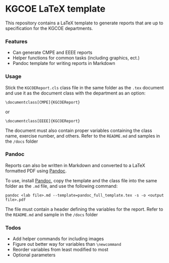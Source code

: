 KGCOE LaTeX template
====================

This repository contains a LaTeX template to generate reports that
are up to specification for the KGCOE departments.

### Features
* Can generate CMPE and EEEE reports
* Helper functions for common tasks (including graphics, ect.)
* Pandoc template for writing reports in Markdown

### Usage
Stick the `KGCOEReport.cls` class file in the same folder as the `.tex` document
and use it as the document class with the department as an option:
```
\documentclass[CMPE]{KGCOEReport}
```
or
```
\documentclass[EEEE]{KGCOEReport}
```

The document must also contain proper variables containing the class
name, exercise number, and others.
Refer to the `README.md` and samples in the `/docs` folder

### Pandoc
Reports can also be written in Markdown and converted to a LaTeX formatted PDF using [Pandoc](http://pandoc.org/).

To use, install [Pandoc](http://pandoc.org/installing.html), copy the template and the class file into the same folder as the `.md` file,
and use the following command:
```
pandoc <lab file>.md --template=pandoc_full_template.tex -s -o <output file>.pdf
```
The file must contain a header defining the variables for the report.
Refer to the `README.md` and sample in the `/docs` folder


### Todos
* Add helper commands for including images
* Figure out better way for variables than `\newcommand`
* Reorder variables from least modified to most
* Optional parameters
